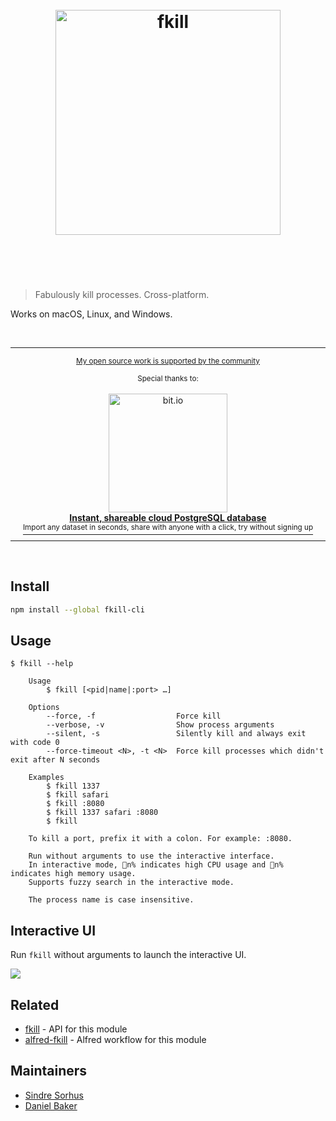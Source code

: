 <h1 align="center">
	<br>
	<img width="360" src="https://cdn.jsdelivr.net/gh/sindresorhus/fkill@913dce9ae670cd12410f6a64eaf94d7e5f50ed69/media/logo.svg" alt="fkill">
	<br>
	<br>
	<br>
</h1>

> Fabulously kill processes. Cross-platform.

Works on macOS, Linux, and Windows.

<br>

---

<div align="center">
	<p>
		<p>
			<sup>
				<a href="https://github.com/sponsors/sindresorhus">My open source work is supported by the community</a>
			</sup>
		</p>
		<sup>Special thanks to:</sup>
		<br>
		<br>
		<a href="https://bit.io/?utm_campaign=github_repo&utm_medium=referral&utm_content=fkill-cli&utm_source=github">
			<div>
				<img src="https://sindresorhus.com/assets/thanks/bitio-logo.svg" width="190" alt="bit.io">
			</div>
			<b>Instant, shareable cloud PostgreSQL database</b>
			<div>
				<sup>Import any dataset in seconds, share with anyone with a click, try without signing up</sup>
			</div>
		</a>
	</p>
</div>

---

<br>

## Install

```sh
npm install --global fkill-cli
```

## Usage

```
$ fkill --help

	Usage
		$ fkill [<pid|name|:port> …]

	Options
		--force, -f                  Force kill
		--verbose, -v                Show process arguments
		--silent, -s                 Silently kill and always exit with code 0
		--force-timeout <N>, -t <N>  Force kill processes which didn't exit after N seconds

	Examples
		$ fkill 1337
		$ fkill safari
		$ fkill :8080
		$ fkill 1337 safari :8080
		$ fkill

	To kill a port, prefix it with a colon. For example: :8080.

	Run without arguments to use the interactive interface.
	In interactive mode, 🚦n% indicates high CPU usage and 🐏n% indicates high memory usage.
	Supports fuzzy search in the interactive mode.

	The process name is case insensitive.
```

## Interactive UI

Run `fkill` without arguments to launch the interactive UI.

![](screenshot.svg)

## Related

- [fkill](https://github.com/sindresorhus/fkill) - API for this module
- [alfred-fkill](https://github.com/SamVerschueren/alfred-fkill) - Alfred workflow for this module

## Maintainers

- [Sindre Sorhus](https://sindresorhus.com)
- [Daniel Baker](https://github.com/coffeedoughnuts)
